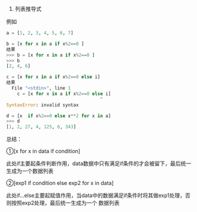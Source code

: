 1. 列表推导式

例如 
```python
a = [1, 2, 3, 4, 5, 6, 7]

b = [x for x in a if x%2==0 ]
结果
>>> b = [x for x in a if x%2==0 ]
>>> b
[2, 4, 6]

c = [x for x in a if x%2==0 else i]
结果
  File "<stdin>", line 1
    c = [x for x in a if x%2==0 else i]
                                   ^
SyntaxError: invalid syntax

d = [x  if x%2==0 else x**2 for x in a]
>>> d
[1, 2, 27, 4, 125, 6, 343]
```

总结：

①[x for x in data if condition]

此处if主要起条件判断作用，data数据中只有满足if条件的才会被留下，最后统一生成为一个数据列表


②[exp1 if condition else exp2 for x in data]

此处if...else主要起赋值作用，当data中的数据满足if条件时将其做exp1处理，否则按照exp2处理，最后统一生成为一个
数据列表